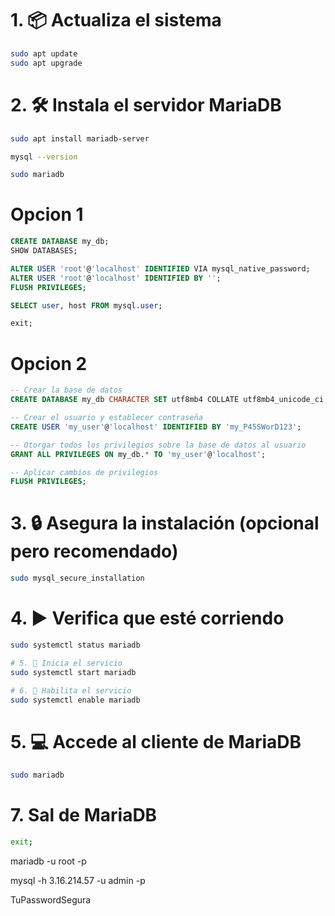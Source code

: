 # 1. 📦 Actualiza el sistema

```sh
sudo apt update
sudo apt upgrade
```

# 2. 🛠️ Instala el servidor MariaDB

```sh
sudo apt install mariadb-server

mysql --version

sudo mariadb

```

# Opcion 1

```sql
CREATE DATABASE my_db;
SHOW DATABASES;

ALTER USER 'root'@'localhost' IDENTIFIED VIA mysql_native_password;
ALTER USER 'root'@'localhost' IDENTIFIED BY '';
FLUSH PRIVILEGES;

SELECT user, host FROM mysql.user;

exit;

```

# Opcion 2

```sql
-- Crear la base de datos
CREATE DATABASE my_db CHARACTER SET utf8mb4 COLLATE utf8mb4_unicode_ci;

-- Crear el usuario y establecer contraseña
CREATE USER 'my_user'@'localhost' IDENTIFIED BY 'my_P45SWorD123';

-- Otorgar todos los privilegios sobre la base de datos al usuario
GRANT ALL PRIVILEGES ON my_db.* TO 'my_user'@'localhost';

-- Aplicar cambios de privilegios
FLUSH PRIVILEGES;


```

# 3. 🔒 Asegura la instalación (opcional pero recomendado)

```sh
sudo mysql_secure_installation
```

# 4. ▶️ Verifica que esté corriendo

```sh
sudo systemctl status mariadb

# 5. 🚀 Inicia el servicio
sudo systemctl start mariadb

# 6. 🚀 Habilita el servicio
sudo systemctl enable mariadb

```

# 5. 💻 Accede al cliente de MariaDB

```sh
sudo mariadb
```

# 7. Sal de MariaDB

```sh
exit;
```

mariadb -u root -p

mysql -h 3.16.214.57 -u admin -p

TuPasswordSegura
